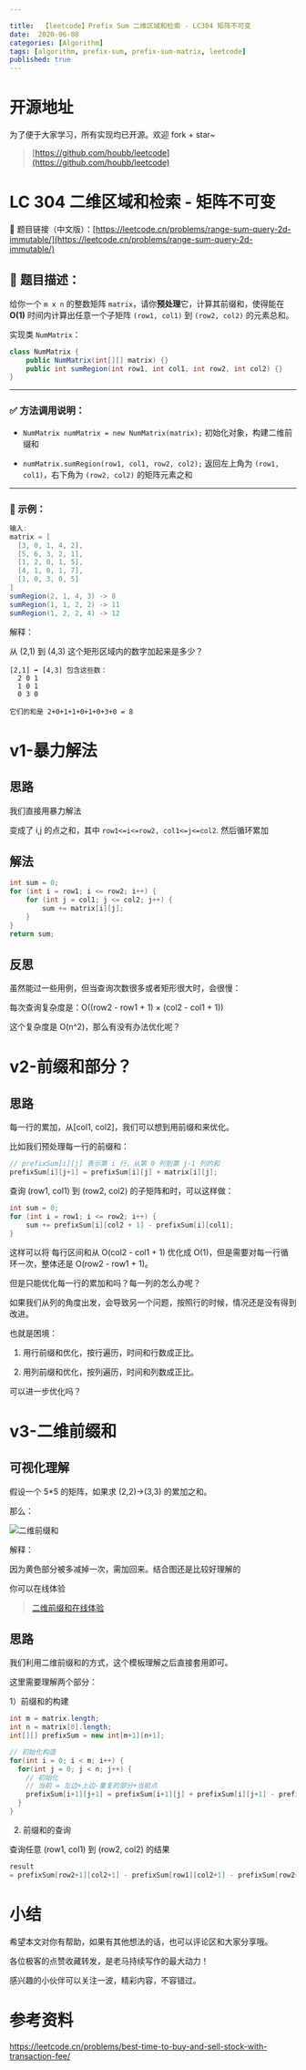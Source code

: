 ```yaml
---

title:  【leetcode】Prefix Sum 二维区域和检索 - LC304 矩阵不可变
date:  2020-06-08
categories: [Algorithm]
tags: [algorithm, prefix-sum, prefix-sum-matrix, leetcode]
published: true
---
```



# 开源地址

为了便于大家学习，所有实现均已开源。欢迎 fork + star~

> [https://github.com/houbb/leetcode](https://github.com/houbb/leetcode)

# LC 304 二维区域和检索 - 矩阵不可变

🔗 题目链接（中文版）：[https://leetcode.cn/problems/range-sum-query-2d-immutable/](https://leetcode.cn/problems/range-sum-query-2d-immutable/)

## 📝 题目描述：

给你一个 `m x n` 的整数矩阵 `matrix`，请你**预处理**它，计算其前缀和，使得能在 **O(1)** 时间内计算出任意一个子矩阵 `(row1, col1)` 到 `(row2, col2)` 的元素总和。

实现类 `NumMatrix`：

```java
class NumMatrix {
    public NumMatrix(int[][] matrix) {}
    public int sumRegion(int row1, int col1, int row2, int col2) {}
}
```

---

### ✅ 方法调用说明：

* `NumMatrix numMatrix = new NumMatrix(matrix);`
  初始化对象，构建二维前缀和

* `numMatrix.sumRegion(row1, col1, row2, col2);`
  返回左上角为 `(row1, col1)`，右下角为 `(row2, col2)` 的矩阵元素之和

---

### 🧮 示例：

```java
输入:
matrix = [
  [3, 0, 1, 4, 2],
  [5, 6, 3, 2, 1],
  [1, 2, 0, 1, 5],
  [4, 1, 0, 1, 7],
  [1, 0, 3, 0, 5]
]
sumRegion(2, 1, 4, 3) -> 8
sumRegion(1, 1, 2, 2) -> 11
sumRegion(1, 2, 2, 4) -> 12
```


解释：

从 (2,1) 到 (4,3) 这个矩形区域内的数字加起来是多少？

```
[2,1] ➡ [4,3] 包含这些数：
  2 0 1
  1 0 1
  0 3 0

它们的和是 2+0+1+1+0+1+0+3+0 = 8
```

# v1-暴力解法

## 思路

我们直接用暴力解法

变成了 i,j 的点之和，其中 `row1<=i<=row2, col1<=j<=col2`. 然后循环累加

## 解法

```java
int sum = 0;
for (int i = row1; i <= row2; i++) {
    for (int j = col1; j <= col2; j++) {
        sum += matrix[i][j];
    }
}
return sum;
```

## 反思

虽然能过一些用例，但当查询次数很多或者矩形很大时，会很慢：

每次查询复杂度是：O((row2 - row1 + 1) × (col2 - col1 + 1))

这个复杂度是 O(n^2)，那么有没有办法优化呢？

# v2-前缀和部分？

## 思路

每一行的累加，从[col1, col2]，我们可以想到用前缀和来优化。

比如我们预处理每一行的前缀和：

```java
// prefixSum[i][j] 表示第 i 行，从第 0 列到第 j-1 列的和
prefixSum[i][j+1] = prefixSum[i][j] + matrix[i][j];
```

查询 (row1, col1) 到 (row2, col2) 的子矩阵和时，可以这样做：

```java
int sum = 0;
for (int i = row1; i <= row2; i++) {
    sum += prefixSum[i][col2 + 1] - prefixSum[i][col1];
}
```

这样可以将 每行区间和从 O(col2 - col1 + 1) 优化成 O(1)，但是需要对每一行循环一次，整体还是 O(row2 - row1 + 1)。

但是只能优化每一行的累加和吗？每一列的怎么办呢？

如果我们从列的角度出发，会导致另一个问题，按照行的时候，情况还是没有得到改进。

也就是困境：

1. 用行前缀和优化，按行遍历，时间和行数成正比。

2. 用列前缀和优化，按列遍历，时间和列数成正比。

可以进一步优化吗？

# v3-二维前缀和

## 可视化理解

假设一个 5*5 的矩阵，如果求 (2,2)->(3,3) 的累加之和。

那么：

![二维前缀和](https://i-blog.csdnimg.cn/direct/a2ba226bce3c4c71971953f4d1bcf1db.png#pic_center)

解释：

因为黄色部分被多减掉一次，需加回来。结合图还是比较好理解的

你可以在线体验

> [二维前缀和在线体验](https://houbb.github.io/leetcode-notes/leetcode/visible/T304-prefix-sum-matrix-summary.html)

## 思路

我们利用二维前缀和的方式，这个模板理解之后直接套用即可。

这里需要理解两个部分：

1）前缀和的构建

```java
int m = matrix.length;
int n = matrix[0].length;
int[][] prefixSum = new int[m+1][n+1];

// 初始化构造
for(int i = 0; i < m; i++) {
  for(int j = 0; j < n; j++) {
    // 初始化 
    // 当前 = 左边+上边-重复的部分+当前点
    prefixSum[i+1][j+1] = prefixSum[i+1][j] + prefixSum[i][j+1] - prefixSum[i][j] + matrix[i][j];
  }
}
```

2) 前缀和的查询

查询任意 (row1, col1) 到 (row2, col2) 的结果

```java
result
= prefixSum[row2+1][col2+1] - prefixSum[row1][col2+1] - prefixSum[row2+1][col2] + prefixSum[row1][col1]
```


# 小结

希望本文对你有帮助，如果有其他想法的话，也可以评论区和大家分享哦。

各位极客的点赞收藏转发，是老马持续写作的最大动力！

感兴趣的小伙伴可以关注一波，精彩内容，不容错过。


# 参考资料

https://leetcode.cn/problems/best-time-to-buy-and-sell-stock-with-transaction-fee/

